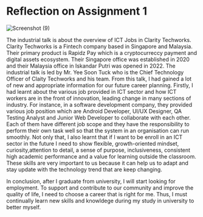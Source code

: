 # Reflection on Assignment 1

![Screenshot (9)](https://github.com/siohyingyi/assignment1-Industry-talk/assets/150785597/1a37d0ce-5429-41fc-9515-9b0908dceb64)

The industrial talk is about the overview of ICT Jobs in Clarity Techworks. Clarity Techworks is a Fintech company based in Singapore and Malaysia. Their primary product is Rapidz Pay which is a cryptocurreccy 
payment and digital assets ecosystem. Their Singapore office was established in 2020 and their Malaysia office in Iskandar Putri was opened in 2022. The industrial talk is led by Mr. Yee Soon Tuck who is the Chief
Technology Officer of Claity Techworks and his team. From this talk, I had gained a lot of new and appropriate information for our future career planning. Firstly, I had learnt about the various
job provided in ICT sector and how ICT workers are in the front of innovation, leading change in many sections of industry. For instance, in a software development company, they provided various job position which are 
Android Developer, UI/UX Designer, QA Testing Analyst and Junior Web Developer to collaborate with each other. Each of them have different job scope and they have the responsibility to perform their own task well so that the system 
in an organisation can run smoothly. Not only that, I also learnt that if I want to be enroll in an ICT sector in the future I need to show flexible, growth-oriented mindset, curiosity,attention to detail, 
a sense of purpose, inclusiveness, consistent high academic performance and a value for learning outside the classroom. These skills are very important to us because it can help us to adapt and stay update
with the technology trend that are keep changing. 

In conclusion, after I graduate from university, I will start looking for employment. To support and contribute to our community and improve the quality of life,
I need to choose a career that is right for me. Thus, I must continually learn new skills and knowldege during my study in university to better myself.
